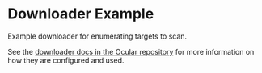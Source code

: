 # Downloader Example

Example downloader for enumerating targets to scan.

See the [downloader docs in the Ocular repository](https://github.com/crashappsec/ocular/blob/HEAD/docs/definitions/DOWNLOADERS.md) for more information on how they are configured and used.